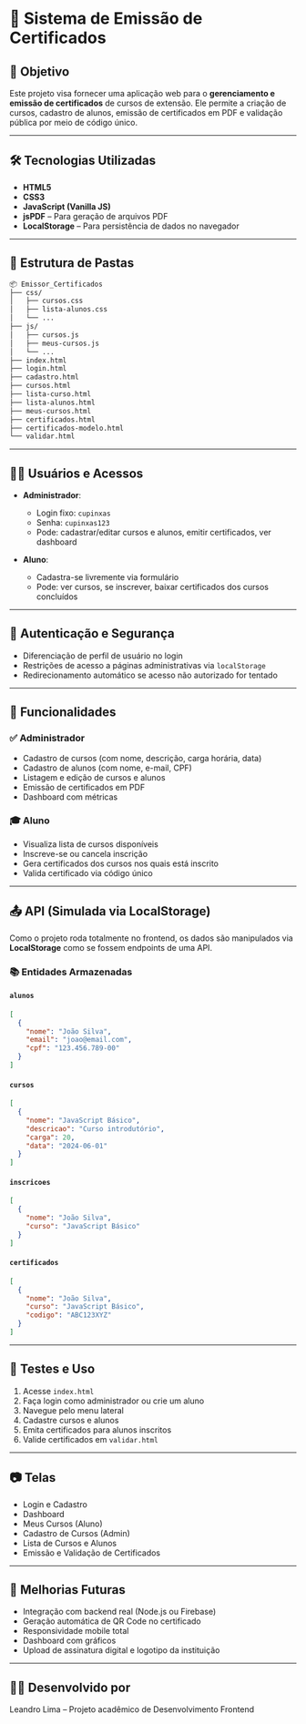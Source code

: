 # 📄 Sistema de Emissão de Certificados

## 🎯 Objetivo
Este projeto visa fornecer uma aplicação web para o **gerenciamento e emissão de certificados** de cursos de extensão. Ele permite a criação de cursos, cadastro de alunos, emissão de certificados em PDF e validação pública por meio de código único.

---

## 🛠 Tecnologias Utilizadas

- **HTML5**
- **CSS3**
- **JavaScript (Vanilla JS)**
- **jsPDF** – Para geração de arquivos PDF
- **LocalStorage** – Para persistência de dados no navegador

---

## 📁 Estrutura de Pastas

```bash
📦 Emissor_Certificados
├── css/
│   ├── cursos.css
│   ├── lista-alunos.css
│   └── ...
├── js/
│   ├── cursos.js
│   ├── meus-cursos.js
│   └── ...
├── index.html
├── login.html
├── cadastro.html
├── cursos.html
├── lista-curso.html
├── lista-alunos.html
├── meus-cursos.html
├── certificados.html
├── certificados-modelo.html
└── validar.html
```

---

## 👨‍💼 Usuários e Acessos

- **Administrador**:
  - Login fixo: `cupinxas`
  - Senha: `cupinxas123`
  - Pode: cadastrar/editar cursos e alunos, emitir certificados, ver dashboard

- **Aluno**:
  - Cadastra-se livremente via formulário
  - Pode: ver cursos, se inscrever, baixar certificados dos cursos concluídos

---

## 🔐 Autenticação e Segurança

- Diferenciação de perfil de usuário no login
- Restrições de acesso a páginas administrativas via `localStorage`
- Redirecionamento automático se acesso não autorizado for tentado

---

## 📌 Funcionalidades

### ✅ Administrador
- Cadastro de cursos (com nome, descrição, carga horária, data)
- Cadastro de alunos (com nome, e-mail, CPF)
- Listagem e edição de cursos e alunos
- Emissão de certificados em PDF
- Dashboard com métricas

### 🎓 Aluno
- Visualiza lista de cursos disponíveis
- Inscreve-se ou cancela inscrição
- Gera certificados dos cursos nos quais está inscrito
- Valida certificado via código único

---

## 📤 API (Simulada via LocalStorage)

Como o projeto roda totalmente no frontend, os dados são manipulados via **LocalStorage** como se fossem endpoints de uma API.

### 📚 Entidades Armazenadas

#### `alunos`
```json
[
  {
    "nome": "João Silva",
    "email": "joao@email.com",
    "cpf": "123.456.789-00"
  }
]
```

#### `cursos`
```json
[
  {
    "nome": "JavaScript Básico",
    "descricao": "Curso introdutório",
    "carga": 20,
    "data": "2024-06-01"
  }
]
```

#### `inscricoes`
```json
[
  {
    "nome": "João Silva",
    "curso": "JavaScript Básico"
  }
]
```

#### `certificados`
```json
[
  {
    "nome": "João Silva",
    "curso": "JavaScript Básico",
    "codigo": "ABC123XYZ"
  }
]
```

---

## 🧪 Testes e Uso

1. Acesse `index.html`
2. Faça login como administrador ou crie um aluno
3. Navegue pelo menu lateral
4. Cadastre cursos e alunos
5. Emita certificados para alunos inscritos
6. Valide certificados em `validar.html`

---

## 📷 Telas

- Login e Cadastro
- Dashboard
- Meus Cursos (Aluno)
- Cadastro de Cursos (Admin)
- Lista de Cursos e Alunos
- Emissão e Validação de Certificados

---

## 🚀 Melhorias Futuras

- Integração com backend real (Node.js ou Firebase)
- Geração automática de QR Code no certificado
- Responsividade mobile total
- Dashboard com gráficos
- Upload de assinatura digital e logotipo da instituição

---

## 👨‍💻 Desenvolvido por
Leandro Lima – Projeto acadêmico de Desenvolvimento Frontend
